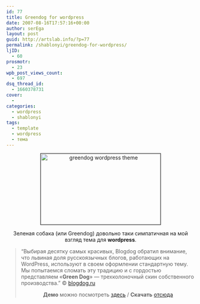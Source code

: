 ```yaml
---
id: 77
title: Greendog for wordpress
date: 2007-08-16T17:57:16+00:00
author: serEga
layout: post
guid: http://artslab.info/?p=77
permalink: /shablonyi/greendog-for-wordpress/
ljID:
  - 60
prosmotr:
  - 23
wpb_post_views_count:
  - 697
dsq_thread_id:
  - 1660378731
cover:
  -
categories:
  - wordpress
  - shablonyi
tags:
  - template
  - wordpress
  - тема
---
```

<p style="text-align: center">
  <img src="http://img501.imageshack.us/img501/9931/greendognq1.jpg" title="greendog wordpress theme" alt="greendog wordpress theme" border="1" height="190" width="320" />
</p>

<p style="text-align: center">
  Зеленая собака (или Greendog) довольно таки симпатичная на мой взгляд тема для <strong>wordpress</strong>.
</p>

> &#8220;Выбирая десятку самых красивых, Blogdog обратил внимание, что львиная доля русскоязычных блогов, работающих на WordPress, используют в своем оформлении стандартную тему. Мы попытаемся сломать эту традицию и с гордостью представляем «**Green Dog**» — трехколоночный скин собственного производства.&#8221; © <a href="http://www.blogdog.ru/" title="blogdog.ru" target="_blank">blogdog.ru</a>
>
> <p align="center">
>   <strong>Демо</strong> можно посмотреть <a href="http://themes.blogdog.ru/index.php?wptheme=GreenDog" title="preview" target="_blank">здесь</a> / <strong>Скачать</strong> <a href="http://www.blogdog.ru/archives/8" title="download" target="_blank">отсюда</a>
> </p>